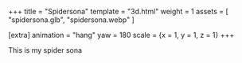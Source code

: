 +++
title = "Spidersona"
template = "3d.html"
weight = 1
assets = [
  "spidersona.glb",
  "spidersona.webp"
]

[extra]
animation = "hang"
yaw = 180
scale = {x = 1, y = 1, z = 1}
+++

This is my spider sona
